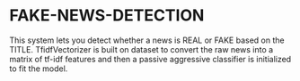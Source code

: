 # FAKE-NEWS-DETECTION
This system lets you detect whether a news is REAL or FAKE based on the TITLE. TfidfVectorizer is built on dataset to convert the raw news into a matrix of tf-idf features and then a passive aggressive classifier is initialized to fit the model.
